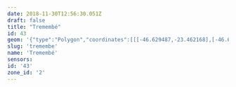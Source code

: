 ```yaml
---
date: 2018-11-30T12:56:30.051Z
draft: false
title: "Tremembé"
id: 43
geom: '{"type":"Polygon","coordinates":[[[-46.629487,-23.462168],[-46.629444,-23.462137],[-46.628574,-23.462652],[-46.627714,-23.463764],[-46.627536,-23.463842],[-46.626756,-23.46356],[-46.626327,-23.463194],[-46.625197,-23.46294],[-46.624706,-23.462759],[-46.623597,-23.463287],[-46.622533,-23.463622],[-46.622087,-23.463584],[-46.621412,-23.463669],[-46.620342,-23.463392],[-46.619436,-23.463469],[-46.617875,-23.464024],[-46.616665,-23.464608],[-46.616691,-23.463783],[-46.616457,-23.462855],[-46.616235,-23.462392],[-46.61503,-23.46273],[-46.614836,-23.462426],[-46.614777,-23.462446],[-46.614733,-23.462334],[-46.614476,-23.462186],[-46.614511,-23.462139],[-46.614374,-23.462083],[-46.614267,-23.461914],[-46.613528,-23.46209],[-46.613496,-23.462152],[-46.613433,-23.462062],[-46.613357,-23.462056],[-46.613137,-23.461747],[-46.612176,-23.462157],[-46.611191,-23.463666],[-46.610699,-23.46418],[-46.610385,-23.463892],[-46.610315,-23.46392],[-46.609676,-23.463679],[-46.605006,-23.462986],[-46.604639,-23.462802],[-46.604446,-23.46256],[-46.603406,-23.463102],[-46.603317,-23.46289],[-46.60284,-23.46351],[-46.60234,-23.463797],[-46.601855,-23.46383],[-46.601125,-23.463754],[-46.600655,-23.463873],[-46.600293,-23.464153],[-46.599852,-23.464856],[-46.599371,-23.465193],[-46.598241,-23.465329],[-46.595557,-23.46679],[-46.594923,-23.46575],[-46.593997,-23.465963],[-46.593759,-23.465945],[-46.593248,-23.465379],[-46.592774,-23.465015],[-46.59213,-23.464311],[-46.59162,-23.463906],[-46.590776,-23.463425],[-46.590418,-23.463415],[-46.589907,-23.463846],[-46.589452,-23.463965],[-46.588952,-23.46401],[-46.588431,-23.463871],[-46.588199,-23.46367],[-46.587315,-23.462363],[-46.586966,-23.461951],[-46.586717,-23.461409],[-46.584983,-23.458749],[-46.584476,-23.458336],[-46.583603,-23.45806],[-46.582694,-23.457565],[-46.582074,-23.457083],[-46.584455,-23.4566],[-46.585081,-23.456403],[-46.585697,-23.456371],[-46.58631,-23.456257],[-46.586373,-23.456224],[-46.58615,-23.455415],[-46.58583,-23.455466],[-46.585693,-23.455121],[-46.585207,-23.455293],[-46.585083,-23.45526],[-46.584765,-23.454736],[-46.583837,-23.453775],[-46.583608,-23.453359],[-46.582837,-23.45269],[-46.58239,-23.452436],[-46.582126,-23.451869],[-46.581552,-23.451286],[-46.580828,-23.450973],[-46.580603,-23.450774],[-46.580502,-23.450559],[-46.579955,-23.449872],[-46.579653,-23.449164],[-46.578841,-23.449029],[-46.577663,-23.449072],[-46.576711,-23.449198],[-46.575907,-23.449024],[-46.575446,-23.448803],[-46.575216,-23.448617],[-46.57496,-23.448309],[-46.574542,-23.447317],[-46.574541,-23.446379],[-46.574406,-23.445756],[-46.574125,-23.445155],[-46.574102,-23.444817],[-46.573947,-23.444467],[-46.573931,-23.443697],[-46.573636,-23.443157],[-46.573435,-23.44315],[-46.573242,-23.442753],[-46.57238,-23.441819],[-46.572371,-23.441707],[-46.572688,-23.441481],[-46.572379,-23.441104],[-46.572204,-23.440668],[-46.571866,-23.440327],[-46.571243,-23.439882],[-46.570698,-23.439346],[-46.570639,-23.439228],[-46.570633,-23.438782],[-46.570504,-23.438589],[-46.570092,-23.438406],[-46.569271,-23.438345],[-46.568574,-23.437601],[-46.568191,-23.437594],[-46.568477,-23.435637],[-46.569008,-23.433573],[-46.569997,-23.431035],[-46.571087,-23.42898],[-46.570925,-23.428894],[-46.570412,-23.428795],[-46.570225,-23.428826],[-46.570046,-23.428715],[-46.569111,-23.428704],[-46.568127,-23.4291],[-46.567704,-23.429444],[-46.567107,-23.430243],[-46.566968,-23.429263],[-46.566445,-23.428799],[-46.566033,-23.427865],[-46.565819,-23.427575],[-46.565634,-23.426912],[-46.565427,-23.426453],[-46.565194,-23.426147],[-46.565174,-23.425867],[-46.565444,-23.425357],[-46.565451,-23.4252],[-46.565128,-23.424973],[-46.564568,-23.424854],[-46.56458,-23.424624],[-46.564797,-23.424016],[-46.564834,-23.423619],[-46.564953,-23.423386],[-46.564921,-23.423304],[-46.564806,-23.423256],[-46.564184,-23.423398],[-46.563399,-23.423289],[-46.563153,-23.423296],[-46.563012,-23.423361],[-46.563008,-23.423148],[-46.563155,-23.422836],[-46.563798,-23.422245],[-46.56377,-23.422064],[-46.563644,-23.422017],[-46.563782,-23.421587],[-46.56371,-23.421361],[-46.563804,-23.421059],[-46.563751,-23.421035],[-46.563813,-23.420358],[-46.563593,-23.420076],[-46.563725,-23.419924],[-46.563774,-23.419748],[-46.563816,-23.419195],[-46.564272,-23.418569],[-46.56435,-23.418245],[-46.564474,-23.418157],[-46.564392,-23.417808],[-46.564604,-23.417537],[-46.564614,-23.417352],[-46.564577,-23.417307],[-46.564357,-23.417361],[-46.564224,-23.417196],[-46.564268,-23.417157],[-46.5642,-23.416903],[-46.563713,-23.416393],[-46.56355,-23.416419],[-46.563525,-23.416326],[-46.562963,-23.415838],[-46.561605,-23.414774],[-46.561995,-23.413996],[-46.562199,-23.413762],[-46.562218,-23.413593],[-46.562469,-23.413123],[-46.562946,-23.4128],[-46.562405,-23.412417],[-46.561935,-23.411991],[-46.561306,-23.41116],[-46.560262,-23.410604],[-46.559901,-23.410241],[-46.559598,-23.410249],[-46.55949,-23.410182],[-46.558396,-23.409943],[-46.558081,-23.409925],[-46.557553,-23.40964],[-46.55717,-23.409214],[-46.557035,-23.408121],[-46.55643,-23.407479],[-46.556245,-23.407182],[-46.556142,-23.406707],[-46.556162,-23.405687],[-46.556036,-23.405232],[-46.556333,-23.404091],[-46.556358,-23.403338],[-46.556536,-23.403009],[-46.556714,-23.402761],[-46.557426,-23.402172],[-46.558222,-23.401402],[-46.558735,-23.401234],[-46.559015,-23.400951],[-46.559352,-23.40082],[-46.559641,-23.400758],[-46.560038,-23.400769],[-46.560304,-23.40065],[-46.560378,-23.400459],[-46.560289,-23.400107],[-46.559961,-23.3996],[-46.559811,-23.399473],[-46.559156,-23.39915],[-46.558318,-23.398965],[-46.557185,-23.398254],[-46.556044,-23.39689],[-46.554452,-23.395385],[-46.553853,-23.394657],[-46.553494,-23.39413],[-46.552987,-23.392995],[-46.552698,-23.392691],[-46.550971,-23.391426],[-46.548854,-23.389585],[-46.548193,-23.38896],[-46.547608,-23.387954],[-46.547285,-23.387521],[-46.546446,-23.38698],[-46.546246,-23.386675],[-46.545972,-23.386449],[-46.545881,-23.386282],[-46.54586,-23.385621],[-46.545436,-23.385025],[-46.544714,-23.384414],[-46.54462,-23.383966],[-46.544858,-23.382914],[-46.544946,-23.382217],[-46.544928,-23.381937],[-46.544718,-23.381152],[-46.544694,-23.380306],[-46.544864,-23.379617],[-46.545165,-23.378932],[-46.545382,-23.377867],[-46.545282,-23.376131],[-46.54458,-23.375492],[-46.544221,-23.374953],[-46.542602,-23.374162],[-46.540603,-23.372452],[-46.539867,-23.371912],[-46.539043,-23.371053],[-46.538855,-23.370546],[-46.538749,-23.36994],[-46.537751,-23.369507],[-46.53742,-23.369278],[-46.537295,-23.368501],[-46.537571,-23.36789],[-46.537588,-23.367652],[-46.537485,-23.367194],[-46.537684,-23.366822],[-46.5377,-23.366584],[-46.537287,-23.365583],[-46.536744,-23.364643],[-46.536513,-23.364088],[-46.536217,-23.363587],[-46.536013,-23.363466],[-46.536557,-23.363429],[-46.538149,-23.36249],[-46.538733,-23.362291],[-46.539555,-23.361471],[-46.539759,-23.361054],[-46.540045,-23.360897],[-46.540648,-23.360869],[-46.540902,-23.360731],[-46.541377,-23.360287],[-46.541949,-23.359518],[-46.542392,-23.358564],[-46.542631,-23.358419],[-46.544374,-23.357732],[-46.544786,-23.357645],[-46.54518,-23.357692],[-46.54601,-23.358008],[-46.546472,-23.358065],[-46.546789,-23.358078],[-46.547595,-23.357959],[-46.547774,-23.357897],[-46.547933,-23.357752],[-46.548363,-23.357145],[-46.54904,-23.356707],[-46.549385,-23.356588],[-46.549823,-23.356672],[-46.550479,-23.357069],[-46.551241,-23.35726],[-46.551717,-23.35751],[-46.551947,-23.357723],[-46.552154,-23.358036],[-46.553476,-23.361189],[-46.553768,-23.361612],[-46.55436,-23.362087],[-46.554948,-23.362744],[-46.555149,-23.363041],[-46.555356,-23.363851],[-46.555557,-23.364197],[-46.556835,-23.364499],[-46.55716,-23.364673],[-46.557383,-23.364875],[-46.558089,-23.36588],[-46.55891,-23.366534],[-46.559725,-23.367665],[-46.560559,-23.368414],[-46.561655,-23.369011],[-46.562946,-23.369452],[-46.564058,-23.369948],[-46.564755,-23.370315],[-46.565558,-23.370973],[-46.566247,-23.37181],[-46.567272,-23.372686],[-46.568254,-23.373687],[-46.568594,-23.37422],[-46.568793,-23.374706],[-46.568875,-23.37528],[-46.568986,-23.375492],[-46.569739,-23.375888],[-46.570242,-23.375913],[-46.570845,-23.375829],[-46.571544,-23.375888],[-46.571829,-23.375824],[-46.57235,-23.375394],[-46.57388,-23.375083],[-46.574266,-23.374796],[-46.57481,-23.374144],[-46.576066,-23.37372],[-46.576456,-23.373677],[-46.578095,-23.373814],[-46.579313,-23.373628],[-46.579863,-23.373113],[-46.579895,-23.37304],[-46.579775,-23.372895],[-46.580277,-23.372166],[-46.580604,-23.372256],[-46.580744,-23.374545],[-46.580566,-23.375766],[-46.5806,-23.376112],[-46.58093,-23.3769],[-46.581077,-23.376951],[-46.581816,-23.376963],[-46.582989,-23.377259],[-46.583196,-23.377421],[-46.583606,-23.378524],[-46.58389,-23.378879],[-46.584932,-23.379469],[-46.585175,-23.379773],[-46.58547,-23.380012],[-46.585859,-23.380212],[-46.586989,-23.380608],[-46.587349,-23.380852],[-46.587975,-23.3809],[-46.588143,-23.380992],[-46.588564,-23.381367],[-46.589717,-23.382649],[-46.590575,-23.383149],[-46.591238,-23.38381],[-46.591881,-23.384288],[-46.592756,-23.384823],[-46.593216,-23.385396],[-46.593461,-23.385498],[-46.59411,-23.385603],[-46.594686,-23.3855],[-46.595061,-23.385507],[-46.595814,-23.385604],[-46.597071,-23.385887],[-46.597244,-23.38596],[-46.597928,-23.386765],[-46.598386,-23.387144],[-46.600361,-23.388077],[-46.60085,-23.388508],[-46.600975,-23.388694],[-46.601069,-23.389159],[-46.600971,-23.389975],[-46.600783,-23.390666],[-46.600567,-23.390801],[-46.599862,-23.39101],[-46.599333,-23.391337],[-46.59898,-23.391723],[-46.598764,-23.39225],[-46.598648,-23.393181],[-46.59875,-23.394007],[-46.59918,-23.395311],[-46.599465,-23.395758],[-46.600105,-23.396224],[-46.600827,-23.396514],[-46.601596,-23.396715],[-46.601817,-23.396836],[-46.602051,-23.396834],[-46.602806,-23.396486],[-46.60318,-23.396425],[-46.6039,-23.396446],[-46.604642,-23.396995],[-46.605991,-23.397371],[-46.606182,-23.397644],[-46.60621,-23.398033],[-46.606323,-23.398335],[-46.606705,-23.399008],[-46.607398,-23.399901],[-46.607604,-23.400106],[-46.608572,-23.400631],[-46.608858,-23.400975],[-46.609111,-23.401846],[-46.609106,-23.402114],[-46.609413,-23.402905],[-46.609572,-23.403149],[-46.609777,-23.403298],[-46.61043,-23.404252],[-46.61088,-23.405245],[-46.611663,-23.406294],[-46.611948,-23.406859],[-46.611952,-23.407249],[-46.611328,-23.408678],[-46.611061,-23.40988],[-46.611049,-23.410172],[-46.611161,-23.410373],[-46.611303,-23.410437],[-46.612387,-23.410595],[-46.613447,-23.41089],[-46.613909,-23.411186],[-46.614155,-23.411429],[-46.614302,-23.411691],[-46.614351,-23.412265],[-46.614137,-23.413208],[-46.613854,-23.413833],[-46.614032,-23.414731],[-46.613959,-23.414836],[-46.613591,-23.414997],[-46.612809,-23.415693],[-46.612512,-23.416423],[-46.612452,-23.417204],[-46.613053,-23.417297],[-46.613172,-23.417493],[-46.613041,-23.417886],[-46.613227,-23.417964],[-46.613634,-23.417979],[-46.614037,-23.417914],[-46.614842,-23.418175],[-46.614904,-23.41814],[-46.614993,-23.417825],[-46.615167,-23.417654],[-46.615596,-23.417461],[-46.615842,-23.417473],[-46.616483,-23.417778],[-46.617099,-23.41833],[-46.61747,-23.418338],[-46.618129,-23.418046],[-46.618515,-23.418061],[-46.619931,-23.419103],[-46.619967,-23.419004],[-46.619756,-23.418592],[-46.619742,-23.418436],[-46.619976,-23.417708],[-46.620056,-23.417159],[-46.620251,-23.417015],[-46.621906,-23.416634],[-46.622782,-23.4163],[-46.62295,-23.416311],[-46.623077,-23.416378],[-46.623118,-23.416549],[-46.62253,-23.417676],[-46.622363,-23.418746],[-46.621864,-23.419727],[-46.621542,-23.420088],[-46.62131,-23.420517],[-46.621227,-23.420831],[-46.621331,-23.421366],[-46.621807,-23.422258],[-46.622001,-23.422431],[-46.622325,-23.422585],[-46.622843,-23.422751],[-46.625331,-23.422857],[-46.626155,-23.422819],[-46.626952,-23.423111],[-46.627974,-23.423755],[-46.628755,-23.424403],[-46.629057,-23.425149],[-46.629154,-23.425328],[-46.629339,-23.42549],[-46.630458,-23.42567],[-46.630897,-23.425969],[-46.631065,-23.426218],[-46.631215,-23.426636],[-46.631261,-23.427839],[-46.631371,-23.428044],[-46.632403,-23.428343],[-46.632681,-23.428369],[-46.633583,-23.42826],[-46.633789,-23.428291],[-46.63393,-23.429203],[-46.633847,-23.430198],[-46.634241,-23.431004],[-46.634214,-23.431129],[-46.633933,-23.43139],[-46.633838,-23.431598],[-46.633856,-23.43185],[-46.634164,-23.432795],[-46.634145,-23.433123],[-46.633661,-23.434236],[-46.632983,-23.434971],[-46.632669,-23.435553],[-46.632843,-23.436141],[-46.632832,-23.436691],[-46.632968,-23.437124],[-46.632938,-23.437309],[-46.632858,-23.437417],[-46.632303,-23.437605],[-46.631852,-23.437875],[-46.631632,-23.438404],[-46.631521,-23.439073],[-46.631573,-23.4394],[-46.631615,-23.439557],[-46.632185,-23.440364],[-46.632524,-23.440713],[-46.633082,-23.441799],[-46.633481,-23.442347],[-46.63437,-23.44294],[-46.634737,-23.443104],[-46.635571,-23.443778],[-46.636042,-23.444569],[-46.636257,-23.444835],[-46.636592,-23.445099],[-46.636597,-23.44548],[-46.636683,-23.445692],[-46.63714,-23.446208],[-46.637405,-23.446359],[-46.63769,-23.446729],[-46.637857,-23.447214],[-46.637854,-23.448011],[-46.637669,-23.448341],[-46.637523,-23.448432],[-46.636594,-23.4483],[-46.635967,-23.449018],[-46.635937,-23.449277],[-46.636041,-23.449433],[-46.636689,-23.450063],[-46.636685,-23.450344],[-46.636454,-23.451476],[-46.636813,-23.452525],[-46.635916,-23.454626],[-46.634273,-23.456771],[-46.633979,-23.457487],[-46.633785,-23.458726],[-46.633474,-23.459011],[-46.633526,-23.459243],[-46.632154,-23.459529],[-46.631398,-23.459573],[-46.6308,-23.459827],[-46.630378,-23.46025],[-46.63023,-23.460485],[-46.630212,-23.461527],[-46.630161,-23.461703],[-46.629954,-23.461925],[-46.629487,-23.462168]]]}'
slug: 'tremembe'
name: 'Tremembé'
sensors:
id: '43'
zone_id: '2'
---
```

		